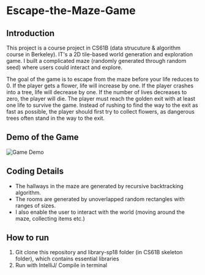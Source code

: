 # Escape-the-Maze-Game
<h2> Introduction </h2>
<p> This project is a course project in CS61B (data strucuture & algorithm course in Berkeley). IT's a 2D tile-based world generation and exploration game. I built a complicated maze (randomly generated through random seed) where users could interact and explore. </P>
<p> The goal of the game is to escape from the maze before your life reduces to 0. If the player gets a flower, life will increase by one. If the player crashes into a tree, life will decrease by one. If the number of lives decreases to zero, the player will die. The player must reach the golden exit with at least one life to survive the game. Instead of rushing to find the way to the exit as fast as possible, the player should first try to collect flowers, as dangerous trees often stand in the way to the exit.</p>
<h2> Demo of the Game </h2>
<p>
<img src="https://github.com/thesmartestluna/Escape-the-Maze-Game/blob/main/Game%20Demo.gif", title="Game Demo">
</p>
<h2> Coding Details </h2>
<ul>
  <li> The hallways in the maze are generated by recursive backtracking algorithm. </li>
  <li> The rooms are generated by unoverlapped random rectangles with ranges of sizes. </li>
  <li> I also enable the user to interact with the world (moving around the maze, collecting items etc.) </li>
</ul>
<h2> How to run </h2>
<ol>
  <li> Git clone this repository and library-sp18 folder (in CS61B skeleton folder), which contains essential libraries </li>
  <li> Run with IntelliJ/ Compile in terminal</li>
